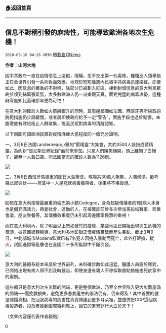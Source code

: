 ###  [:house:返回首頁](https://github.com/ourhimalayas/txt)
---

## 信息不對稱引發的麻痺性，可能導致歐洲各地次生危機！
`2020-03-10 04:28 GM30` [轉載自GNews](https://gnews.org/zh-hant/136872/)

**作者：山河大地**

因中共政府一直在疫情信息上造假，隱瞞，拒不交出第一代毒株，種種反人類舉措正在全世界引發一系列負面效應，地球於短短幾週內已被中共病毒迅速染紅。即便如此，因信息的嚴重的不對稱，除部分已被劃入紅區，接到封城信息的意大利民眾終於嗅到絲緊張氣氛，大多數歐洲人仍一派樂觀天真，面對兇猛的病毒攻勢，這種麻痺無知比高確診率更為可怕！

在意大利的確診人數如火箭般躥升的同時，其周邊鄰國如法國，西班牙等所採取的防範措施仍步調緩慢，或者說即使政府給予一定“警告”，實施手段也過於鬆懈，未能徹底有效地阻止人群聚集，提高民眾對病毒的清醒認知。

以下兩圖可謂歐洲民眾對疫情麻痺大意程度的一個充分證明。

一，3月8日法國Landerneau小鎮的“藍精靈”大集會，共約3500人裝扮成藍精靈，為刷新“吉尼斯世界紀錄”而前來參加。只見人們嬉笑顏開，頭上雖帽了白帽子，卻無一人戴口罩。而法國當天的確診人數為1126例。

![](https://s3-ap-northeast-1.amazonaws.com/news.guo.offload.media/wp-content/uploads/2020/03/10035227/1-72.jpg)

二，3月8日西班牙馬德里的節日大型聚會。現場共30萬人聚集，人潮洶湧，歡呼聲此起彼伏——-若其中一人是冠狀病毒攜帶者，後果將不堪設想。

![](https://s3-ap-northeast-1.amazonaws.com/news.guo.offload.media/wp-content/uploads/2020/03/10035643/2-17.jpg)

回想在意大利疫情最嚴重的倫巴第小鎮Codogno，身為超級傳播者的1號病人本身也是個充滿活力，熱愛社會，運動的人，在被確診前曾多次參加馬拉松賽事，商業會議，朋友聚餐等，其傳播效果竟仍未引起周邊國家民眾的重視！

而在意大利境內，除了明面兒上勢如破竹的疫情，某些地區已開始出現次生危機的苗頭。據意國媒體報導，意大利多地監獄正借疫情蔓延而產生暴亂。截止3月9日，中北部城市Modena監獄已有7名犯人因捲入暴動而死亡，此外打砸搶，縱火，試圖逃獄等亂像也在全國二十多所監獄中不斷引發。

![](https://s3-ap-northeast-1.amazonaws.com/news.guo.offload.media/wp-content/uploads/2020/03/10040602/IMG_0904.jpg)

意大利的醫療系統本來居於世界前列，未料確診數如此迅猛，醫護人員疲於應對，已開始出現有病人得不到及時醫治，即使身邊有親人不停採取救助措施也死於家中的案例。

這些都只是意大利次生災難的開端，更是整個歐洲，乃至全世界陷入更大災難旋渦的開端—–而挽救損失，避免更多悲劇產生的辦法仍有，仍來得及！其中首要的就是傳播真相，把冠狀病毒的危害性真實傳達到更多耳朵裡，並儘快把CCP這個病毒製造者，投放者推到國際審判席上，讓它的累累罪行大白於天下！

（文章內容僅代表作者觀點）

0
